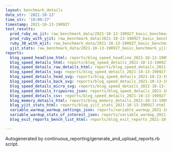 ```yaml
---
layout: benchmark_details
date_str: '2021-10-13'
time_str: '19:09:27'
timestamp: 2021-10-13-190927
test_results:
  prod_ruby_no_jit: raw_benchmark_data/2021-10-13-190927_basic_benchmark_prod_ruby_no_jit.json
  prod_ruby_with_yjit: raw_benchmark_data/2021-10-13-190927_basic_benchmark_prod_ruby_with_yjit.json
  ruby_30_with_mjit: raw_benchmark_data/2021-10-13-190927_basic_benchmark_ruby_30_with_mjit.json
  yjit_stats: raw_benchmark_data/2021-10-13-190927_basic_benchmark_yjit_stats.json
reports:
  blog_speed_headline_html: reports/blog_speed_headline_2021-10-13-190927.html
  blog_speed_details_html: reports/blog_speed_details_2021-10-13-190927.html
  blog_speed_details_raw_details_html: reports/blog_speed_details_2021-10-13-190927.raw_details.html
  blog_speed_details_svg: reports/blog_speed_details_2021-10-13-190927.svg
  blog_speed_details_head_svg: reports/blog_speed_details_2021-10-13-190927.head.svg
  blog_speed_details_back_svg: reports/blog_speed_details_2021-10-13-190927.back.svg
  blog_speed_details_micro_svg: reports/blog_speed_details_2021-10-13-190927.micro.svg
  blog_speed_details_tripwires_json: reports/blog_speed_details_2021-10-13-190927.tripwires.json
  blog_speed_details_csv: reports/blog_speed_details_2021-10-13-190927.csv
  blog_memory_details_html: reports/blog_memory_details_2021-10-13-190927.html
  blog_yjit_stats_html: reports/blog_yjit_stats_2021-10-13-190927.html
  variable_warmup_warmup_settings_json: reports/variable_warmup_2021-10-13-190927.warmup_settings.json
  variable_warmup_stats_of_interest_json: reports/variable_warmup_2021-10-13-190927.stats_of_interest.json
  blog_exit_reports_bench_list_html: reports/blog_exit_reports_2021-10-13-190927.bench_list.html

---
```

Autogenerated by continuous_reporting/generate_and_upload_reports.rb script.
